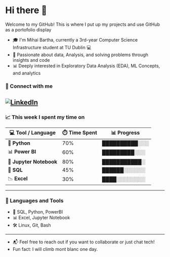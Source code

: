# Hi there 👋

Welcome to my GitHub! This is where I put up my projects and use GitHub as a portofolio display

- 🎓 I'm Mihai Bartha, currently a 3rd-year Computer Science Infrastructure student at TU Dublin 💻  
- 📘 Passionate about data, Analysis, and solving problems through insights and code 
- 📊 Deeply interested in Exploratory Data Analysis (EDA), ML Concepts, and analytics  

### 🔗 Connect with me  
[![LinkedIn](https://img.shields.io/badge/-LinkedIn-blue?style=flat-square&logo=linkedin&logoColor=white)](https://www.linkedin.com/in/www.linkedin.com/in/mihai-bartha-492018340)
---

### 📈 This week I spent my time on  

| 💻 Tool / Language      | ⏱️ Time Spent | 📊 Progress   |
| ----------------------- | ------------- | ------------- |
| 🐍 **Python**           | 70%           | ██████████░░░ |
| 📊 **Power BI**         | 60%           | █████████░░░  |
| 📓 **Jupyter Notebook** | 80%           | ███████████░  |
| 🧮 **SQL**              | 45%           | ██████░░░░░░  |
| 📉 **Excel**            | 30%           | ████░░░░░░░░  |



---

### 🔧 Languages and Tools  
- 💾 SQL, Python, PowerBI  
- 📊 Excel, Jupyter Notebook  
- 🛠️ Linux, Git, Bash

---

- 📬 Feel free to reach out if you want to collaborate or just chat tech!  
- Fun fact: I will climb mont blanc one day.


